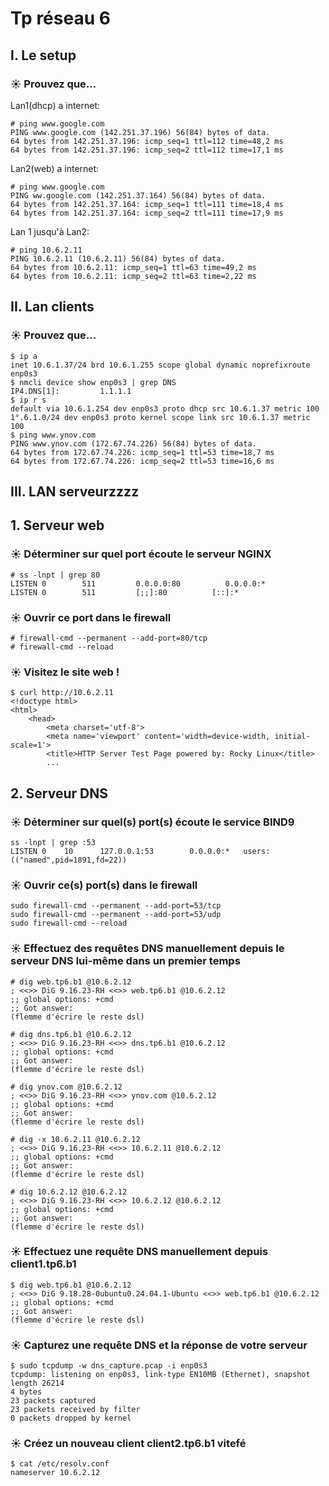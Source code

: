 # Tp réseau 6

## I. Le setup

### ☀️ Prouvez que...
Lan1(dhcp) a internet:
```
# ping www.google.com
PING www.google.com (142.251.37.196) 56(84) bytes of data.
64 bytes from 142.251.37.196: icmp_seq=1 ttl=112 time=48,2 ms
64 bytes from 142.251.37.196: icmp_seq=2 ttl=112 time=17,1 ms
```
Lan2(web) a internet:
```
# ping www.google.com
PING ww.google.com (142.251.37.164) 56(84) bytes of data.
64 bytes from 142.251.37.164: icmp_seq=1 ttl=111 time=18,4 ms
64 bytes from 142.251.37.164: icmp_seq=2 ttl=111 time=17,9 ms
```
Lan 1 jusqu'à Lan2:
```
# ping 10.6.2.11
PING 10.6.2.11 (10.6.2.11) 56(84) bytes of data.
64 bytes from 10.6.2.11: icmp_seq=1 ttl=63 time=49,2 ms
64 bytes from 10.6.2.11: icmp_seq=2 ttl=63 time=2,22 ms
```

## II. Lan clients

### ☀️ Prouvez que...
```
$ ip a
inet 10.6.1.37/24 brd 10.6.1.255 scope global dynamic noprefixroute enp0s3
$ nmcli device show enp0s3 | grep DNS
IP4.DNS[1]:         1.1.1.1
$ ip r s
default via 10.6.1.254 dev enp0s3 proto dhcp src 10.6.1.37 metric 100
1°.6.1.0/24 dev enp0s3 proto kernel scope link src 10.6.1.37 metric 100
$ ping www.ynov.com
PING www.ynov.com (172.67.74.226) 56(84) bytes of data.
64 bytes from 172.67.74.226: icmp_seq=1 ttl=53 time=18,7 ms
64 bytes from 172.67.74.226: icmp_seq=2 ttl=53 time=16,6 ms
```

## III. LAN serveurzzzz

## 1. Serveur web

### ☀️ Déterminer sur quel port écoute le serveur NGINX
```
# ss -lnpt | grep 80
LISTEN 0        511         0.0.0.0:80          0.0.0.0:*
LISTEN 0        511         [;;]:80          [::]:*
```

### ☀️ Ouvrir ce port dans le firewall
```
# firewall-cmd --permanent --add-port=80/tcp
# firewall-cmd --reload
```

### ☀️ Visitez le site web !
```
$ curl http://10.6.2.11
<!doctype html>
<html>
    <head>
        <meta charset='utf-8'>
        <meta name='viewport' content='width=device-width, initial-scale=1'>
        <title>HTTP Server Test Page powered by: Rocky Linux</title>
        ...
```

## 2. Serveur DNS

### ☀️ Déterminer sur quel(s) port(s) écoute le service BIND9
```
ss -lnpt | grep :53
LISTEN 0    10      127.0.0.1:53        0.0.0.0:*   users:(("named",pid=1891,fd=22))
```

### ☀️ Ouvrir ce(s) port(s) dans le firewall
```
sudo firewall-cmd --permanent --add-port=53/tcp
sudo firewall-cmd --permanent --add-port=53/udp
sudo firewall-cmd --reload
```

### ☀️ Effectuez des requêtes DNS manuellement depuis le serveur DNS lui-même dans un premier temps
```
# dig web.tp6.b1 @10.6.2.12
; <<>> DiG 9.16.23-RH <<>> web.tp6.b1 @10.6.2.12
;; global options: +cmd
;; Got answer:
(flemme d'écrire le reste dsl)

# dig dns.tp6.b1 @10.6.2.12
; <<>> DiG 9.16.23-RH <<>> dns.tp6.b1 @10.6.2.12
;; global options: +cmd
;; Got answer:
(flemme d'écrire le reste dsl)

# dig ynov.com @10.6.2.12
; <<>> DiG 9.16.23-RH <<>> ynov.com @10.6.2.12
;; global options: +cmd
;; Got answer:
(flemme d'écrire le reste dsl)

# dig -x 10.6.2.11 @10.6.2.12
; <<>> DiG 9.16.23-RH <<>> 10.6.2.11 @10.6.2.12
;; global options: +cmd
;; Got answer:
(flemme d'écrire le reste dsl)

# dig 10.6.2.12 @10.6.2.12
; <<>> DiG 9.16.23-RH <<>> 10.6.2.12 @10.6.2.12
;; global options: +cmd
;; Got answer:
(flemme d'écrire le reste dsl)
```

### ☀️ Effectuez une requête DNS manuellement depuis client1.tp6.b1
```
$ dig web.tp6.b1 @10.6.2.12
; <<>> DiG 9.18.28-0ubuntu0.24.04.1-Ubuntu <<>> web.tp6.b1 @10.6.2.12
;; global options: +cmd
;; Got answer:
(flemme d'écrire le reste dsl)
```

### ☀️ Capturez une requête DNS et la réponse de votre serveur
```
$ sudo tcpdump -w dns_capture.pcap -i enp0s3
tcpdump: listening on enp0s3, link-type EN10MB (Ethernet), snapshot length 26214
4 bytes
23 packets captured
23 packets received by filter
0 packets dropped by kernel
```

### ☀️ Créez un nouveau client client2.tp6.b1 vitefé
```
$ cat /etc/resolv.conf
nameserver 10.6.2.12
```